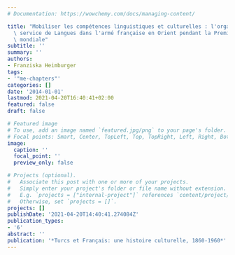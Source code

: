 ```yaml
---
# Documentation: https://wowchemy.com/docs/managing-content/

title: "Mobiliser les compétences linguistiques et culturelles : l'organisation du\
  \ service de Langues dans l'armé française en Orient pendant la Première Guerre\
  \ mondiale"
subtitle: ''
summary: ''
authors:
- Franziska Heimburger
tags:
- '"me-chapters"'
categories: []
date: '2014-01-01'
lastmod: 2021-04-20T16:40:41+02:00
featured: false
draft: false

# Featured image
# To use, add an image named `featured.jpg/png` to your page's folder.
# Focal points: Smart, Center, TopLeft, Top, TopRight, Left, Right, BottomLeft, Bottom, BottomRight.
image:
  caption: ''
  focal_point: ''
  preview_only: false

# Projects (optional).
#   Associate this post with one or more of your projects.
#   Simply enter your project's folder or file name without extension.
#   E.g. `projects = ["internal-project"]` references `content/project/deep-learning/index.md`.
#   Otherwise, set `projects = []`.
projects: []
publishDate: '2021-04-20T14:40:41.274084Z'
publication_types:
- '6'
abstract: ''
publication: '*Turcs et Français: une histoire culturelle, 1860-1960*'
---
```


